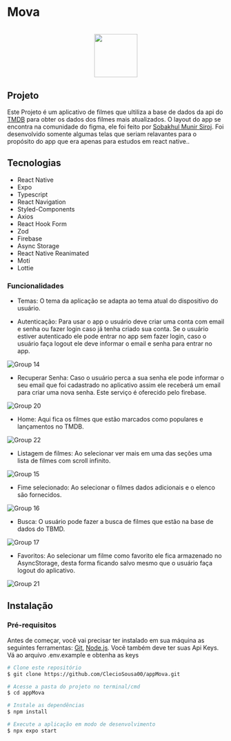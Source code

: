 <h1>Mova</>
<br />
<br />
<div align="center">
  <img width="100" src="https://github.com/ClecioSousa00/appMova/assets/123471873/2fa5ce7b-581f-424b-8930-952bd4583914"/>
</div>


## Projeto
Este Projeto é um aplicativo de filmes que ultiliza a base de dados da api do [TMDB](https://developer.themoviedb.org/reference/intro/getting-started) para obter os dados dos filmes mais atualizados. O layout do app se encontra na comunidade do figma, ele foi feito por [Sobakhul Munir Siroj](https://www.figma.com/community/file/1216311757237992126). Foi desenvolvido somente algumas telas que seriam relavantes para o propósito do app que era apenas para estudos em react native..

## Tecnologias
* React Native
* Expo
* Typescript
* React Navigation
* Styled-Components
* Axios
* React Hook Form
* Zod
* Firebase
* Async Storage
* React Native Reanimated
* Moti
* Lottie


### Funcionalidades

* Temas: O tema da aplicação se adapta ao tema atual do dispositivo do usuário.

* Autenticação: Para usar o app o usuário deve criar uma conta com email e senha ou fazer login caso já tenha criado sua conta. Se o usuário estiver autenticado ele pode entrar no app sem fazer login, caso o usuário faça logout ele deve informar o email e senha para entrar no app.

![Group 14](https://github.com/ClecioSousa00/appMova/assets/123471873/ba749a44-a322-4e2a-b313-983dcb934d94)

* Recuperar Senha: Caso o usuário perca a sua senha ele pode informar o seu email que foi cadastrado no aplicativo assim ele receberá um email para criar uma nova senha. Este serviço é oferecido pelo firebase.

![Group 20](https://github.com/ClecioSousa00/appMova/assets/123471873/c2ea209a-fe96-4547-b89f-c84c345efff1)


* Home: Aqui fica os filmes que estão marcados como populares e lançamentos no TMDB.

![Group 22](https://github.com/ClecioSousa00/appMova/assets/123471873/05569380-0b96-43d0-8f64-76f5ff115d64)


* Listagem de filmes: Ao selecionar ver mais em uma das seções uma lista de filmes com scroll infinito.

![Group 15](https://github.com/ClecioSousa00/appMova/assets/123471873/ac6aa301-4ac1-43a4-9560-bcc295ff1250)

* Fime selecionado: Ao selecionar o filmes dados adicionais e o elenco são fornecidos.

![Group 16](https://github.com/ClecioSousa00/appMova/assets/123471873/c24bf6f2-3f0f-451f-bfcd-d77049489062)

* Busca: O usuário pode fazer a busca de filmes que estão na base de dados do TBMD.
  
![Group 17](https://github.com/ClecioSousa00/appMova/assets/123471873/5ea2f074-c333-4910-ac39-56b29e7b802b)

* Favoritos: Ao selecionar um filme como favorito ele fica armazenado no AsyncStorage, desta forma ficando salvo mesmo que o usuário faça logout do aplicativo.

![Group 21](https://github.com/ClecioSousa00/appMova/assets/123471873/5b94f953-60db-43a2-bafe-09098f6fbef2)

## Instalação

### Pré-requisitos

Antes de começar, você vai precisar ter instalado em sua máquina as seguintes ferramentas:
[Git](https://git-scm.com), [Node.js](https://nodejs.org/en/). 
Você também deve ter suas Api Keys. Vá ao arquivo .env.example e obtenha as keys

```bash
# Clone este repositório
$ git clone https://github.com/ClecioSousa00/appMova.git

# Acesse a pasta do projeto no terminal/cmd
$ cd appMova

# Instale as dependências
$ npm install

# Execute a aplicação em modo de desenvolvimento
$ npx expo start



